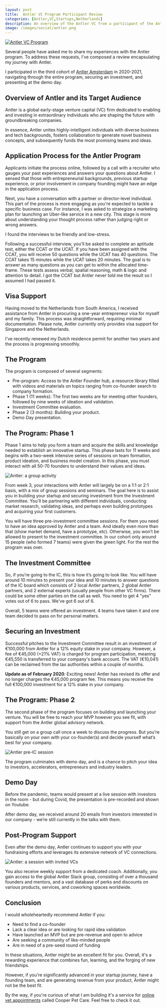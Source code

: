 ```yaml
---
layout: post
title:  Antler VC Program Participant Review
categories: [Antler,VC,Startups,Netherlands]
description: An overview of the Antler VC from a participant of the Antler Amsterdam program.
image: /images/social/antler.png
---
```


[![Antler VC Program](/images/antler.png)](/antler-vc-program-overview/)

Several people have asked me to share my experiences with the Antler program. To address these requests, I’ve composed a review encapsulating my journey with Antler.

I participated in the third cohort of [Antler Amsterdam](https://www.antler.co/location/netherlands) in 2020-2021, navigating through the entire program, securing an investment, and presenting at the demo day.

## Overview of Antler and its Target Audience

Antler is a global early-stage venture capital (VC) firm dedicated to enabling and investing in extraordinary individuals who are shaping the future with groundbreaking companies.

In essence, Antler unites highly-intelligent individuals with diverse business and tech backgrounds, fosters collaboration to generate novel business concepts, and subsequently funds the most promising teams and ideas.

<!-- more -->

## Application Process for the Antler Program

Applicants initiate the process online, followed by a call with a recruiter who gauges your past experiences and answers your questions about Antler. I sensed that those with entrepreneurial backgrounds, previous startup experience, or prior involvement in company founding might have an edge in the application process.

Next, you have a conversation with a partner or director-level individual. This part of the process is more engaging as you're expected to tackle a specific business case. For instance, I was asked to strategize a marketing plan for launching an Uber-like service in a new city. This stage is more about understanding your thought process rather than judging right or wrong answers.

I found the interviews to be friendly and low-stress.

Following a successful interview, you'll be asked to complete an aptitude test, either the CCAT or the UCAT. If you have been assigned with the CCAT, you will receive 50 questions while the UCAT has 40 questions. The CCAT takes 15 minutes while the UCAT takes 20 minutes. The goal is to answer as many questions as you can get to within the allocated time-frame. These tests assess verbal, spatial reasoning, math & logic and attention to detail. I got the CCAT but Antler never told me the result so I assumed I had passed it.

## Visa Support

Having moved to the Netherlands from South America, I received assistance from Antler in procuring a one-year entrepreneur visa for myself and my family. This process was straightforward, requiring minimal documentation. Please note, Antler currently only provides visa support for Singapore and the Netherlands.

I've recently renewed my Dutch residence permit for another two years and the process is progressing smoothly.

## The Program

The program is composed of several segments:
- Pre-program: Access to the Antler Founder hub, a resource library filled with videos and materials on topics ranging from co-founder search to company formation.
- Phase 1 (11 weeks): The first two weeks are for meeting other founders, followed by nine weeks of ideation and validation.
- Investment Committee evaluation.
- Phase 2 (3 months): Building your product.
- Demo Day presentation.


## The Program: Phase 1

Phase 1 aims to help you form a team and acquire the skills and knowledge needed to establish an innovative startup. This phase lasts for 11 weeks and begins with a two-week intensive series of sessions on team formation, product ideation, and business model creation. In this phase, you must interact with all 50-70 founders to understand their values and ideas.

![Antler: a group activity](/images/antler2.jpg)

From week 3, your interactions with Antler will largely be on a 1:1 or 2:1 basis, with a mix of group sessions and seminars. The goal here is to assist you in building your startup and securing investment from the Investment Committee. You'll be partnering with different individuals, conducting market research, validating ideas, and perhaps even building prototypes and acquiring your first customers.

You will have three pre-investment committee sessions. For them you need to have an idea approved by Antler and a team. And ideally even more than that (show market demand, have a prototype, etc). Otherwise, you won’t be allowed to present to the investment committee. In our cohort only around 15 people (who formed 7 teams) were given the green light. For the rest the program was over.

## The Investment Committee

So, if you’re going to the IC, this is how it’s going to look like. You will have around 10 minutes to present your idea and 10 minutes to answer questions of the IC board which consists of 2 local Antler partners, 2 global Antler partners, and 2 external experts (usually people from other VC firms). There could be some other parties on the call as well. You need to get 4 "yes" votes out of 6 to pass. We've got 6 out of 6.

Overall, 5 teams were offered an investment. 4 teams have taken it and one team decided to pass on for personal matters.

## Securing an Investment

Successful pitches to the Investment Committee result in an investment of €100,000 from Antler for a 12% equity stake in your company. However, a fee of €45,000 (+21% VAT) is charged for program participation, meaning €45,550 is transferred to your company's bank account. The VAT (€10,041) can be reclaimed from the tax authorities within a couple of months.

**Update as of February 2020**: Exciting news! Antler has revised its offer and no longer charges the €45,000 program fee. This means you receive the full €100,000 investment for a 12% stake in your company.

## The Program: Phase 2

The second phase of the program focuses on building and launching your venture. You will be free to reach your MVP however you see fit, with support from the Antler global advisory network.

You still get on a group call once a week to discuss the progress. But you’re basically on your own with your co-founder(s) and decide yourself what’s best for your company.

![Antler pre-IC session](/images/antler3.jpg)

The program culminates with demo day, and is a chance to pitch your idea to investors, accelerators, entrepreneurs and industry leaders.

## Demo Day

Before the pandemic, teams would present at a live session with investors in the room - but during Covid, the presentation is pre-recorded and shown on Youtube.

After demo day, we received around 20 emails from investors interested in our company - we’re still currently in the talks with them.

## Post-Program Support

Even after the demo day, Antler continues to support you with your fundraising efforts and leverages its extensive network of VC connections.

![Antler: a session with invited VCs](/images/antler4.jpg)

You also receive weekly support from a dedicated coach. Additionally, you gain access to the global Antler Slack group, consisting of over a thousand founders and mentors, and a vast database of perks and discounts on various products, services, and coworking spaces worldwide.

##  Conclusion

I would wholeheartedly recommend Antler if you:
- Need to find a co-founder
- Lack a clear idea or are looking for rapid idea validation
- Have launched an MVP but are pre-revenue and open to advice
- Are seeking a community of like-minded people
- Are in need of a pre-seed round of funding

In these situations, Antler might be an excellent fit for you. Overall, it's a rewarding experience that combines fun, learning, and the forging of new friendships.

However, if you're significantly advanced in your startup journey, have a founding team, and are generating revenue from your product, Antler might not be the best fit.

By the way, if you're curious of what I am building it's a service for [online vet appointments](https://cooperpetcare.com) called Cooper Pet Care. Feel free to check it out.


